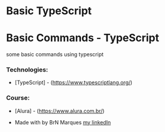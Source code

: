 # Basic TypeScript
 
<h1>Basic Commands - TypeScript</h1>

<p>some basic commands using typescript</p>



### Technologies:

* [TypeScript] - (https://www.typescriptlang.org/)


### Course:

* [Alura] - (https://www.alura.com.br/)


* Made with by BrN Marques [my linkedIn](https://www.linkedin.com/in/brunomarques85/)
